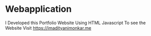 # Webapplication
I Developed this Portfolio Website Using HTML Javascript To see the Website Visit https://imadityanimonkar.me
